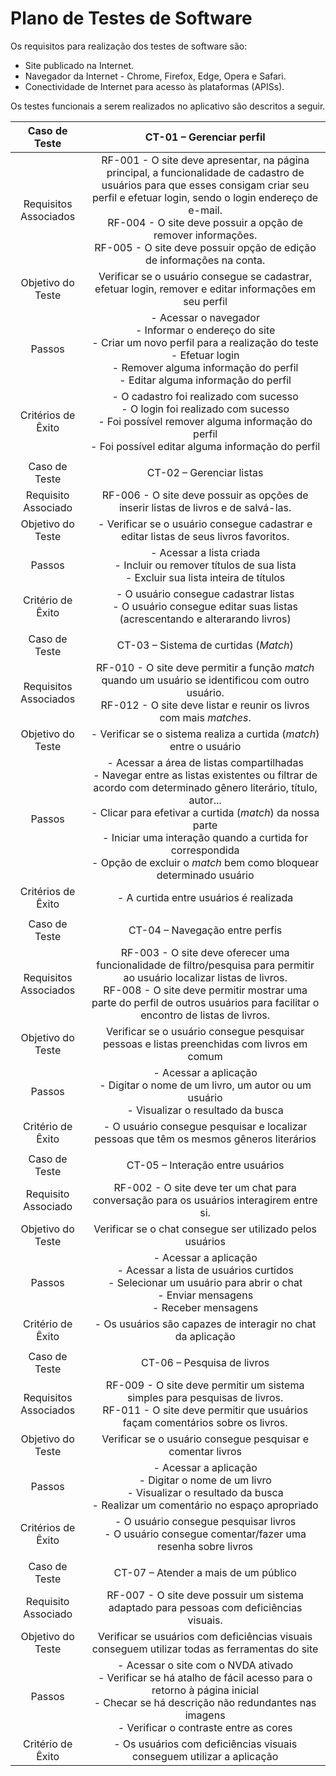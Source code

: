 # Plano de Testes de Software

Os requisitos para realização dos testes de software são: 

- Site publicado na Internet.
- Navegador da Internet - Chrome, Firefox, Edge, Opera e Safari.
- Conectividade de Internet para acesso às plataformas (APISs).

Os testes funcionais a serem realizados no aplicativo são descritos a seguir.
 
| Caso de Teste 	| CT-01 – Gerenciar perfil 	|
|:---:	|:---:	|
|	Requisitos Associados 	| RF-001 - O site deve apresentar, na página principal, a funcionalidade de cadastro de usuários para que esses consigam criar seu perfil e efetuar login, sendo o login endereço de e-mail. <br> RF-004 - O site deve possuir a opção de remover informações. <br> RF-005 - O site deve possuir opção de edição de informações na conta. |
| Objetivo do Teste 	| Verificar se o usuário consegue se cadastrar, efetuar login, remover e editar informações em seu perfil |
| Passos 	| - Acessar o navegador <br> - Informar o endereço do site <br> - Criar um novo perfil para a realização do teste <br> - Efetuar login <br> - Remover alguma informação do perfil <br> - Editar alguma informação do perfil |
|Critérios de Êxito | - O cadastro foi realizado com sucesso <br> - O login foi realizado com sucesso <br> - Foi possível remover alguma informação do perfil <br> - Foi possível editar alguma informação do perfil |
|  	|  	|
| Caso de Teste | CT-02 – Gerenciar listas |
|Requisito Associado | RF-006 - O site deve possuir as opções de inserir listas de livros e de salvá-las. |
|Objetivo do Teste | - Verificar se o usuário consegue cadastrar e editar listas de seus livros favoritos. |
|Passos | - Acessar a lista criada <br> - Incluir ou remover títulos de sua lista <br> - Excluir sua lista inteira de títulos |
|Critério de Êxito | - O usuário consegue cadastrar listas <br> - O usuário consegue editar suas listas (acrescentando e alterarando livros) |
|  	|  	|
| Caso de Teste | CT-03 – Sistema de curtidas (_Match_) |
|Requisitos Associados | RF-010 - O site deve permitir a função _match_ quando um usuário se identificou com outro usuário.<br> RF-012 - O site deve listar e reunir os livros com mais _matches_.	 |
|Objetivo do Teste | - Verificar se o sistema realiza a curtida (_match_) entre o usuário |
|Passos | - Acessar a área de listas compartilhadas <br> - Navegar entre as listas existentes ou filtrar de acordo com determinado gênero literário, título, autor... <br> - Clicar para efetivar a curtida (_match_) da nossa parte <br> - Iniciar uma interação quando a curtida for correspondida <br> - Opção de excluir o _match_ bem como bloquear determinado usuário |
|Critérios de Êxito | - A curtida entre usuários é realizada |
|  	|  	|
| Caso de Teste | CT-04 – Navegação entre perfis |
|Requisitos Associados | RF-003 - O site deve oferecer uma funcionalidade de filtro/pesquisa para permitir ao usuário localizar listas de livros.<br> RF-008 - O site deve permitir mostrar uma parte do perfil de outros usuários para facilitar o encontro de listas de livros.	|
|Objetivo do Teste | Verificar se o usuário consegue pesquisar pessoas e listas preenchidas com livros em comum |
|Passos | - Acessar a aplicação <br> - Digitar o nome de um livro, um autor ou um usuário <br> - Visualizar o resultado da busca |
|Critério de Êxito | - O usuário consegue pesquisar e localizar pessoas que têm os mesmos gêneros literários |
|  	|  	|
| Caso de Teste | CT-05 – Interação entre usuários |
|Requisito Associado |RF-002 - O site deve ter um chat para conversação para os usuários interagirem entre si.	|
|Objetivo do Teste | Verificar se o chat consegue ser utilizado pelos usuários |
|Passos | -  Acessar a aplicação <br> - Acessar a lista de usuários curtidos <br> - Selecionar um usuário para abrir o chat <br> - Enviar mensagens <br> - Receber mensagens |
|Critério de Êxito | - Os usuários são capazes de interagir no chat da aplicação |
|  	|  	|
| Caso de Teste | CT-06 – Pesquisa de livros |
|Requisitos Associados | RF-009 - O site deve permitir um sistema simples para pesquisas de livros.	<br> RF-011 - O site deve permitir que usuários façam comentários sobre os livros.	|
|Objetivo do Teste | Verificar se o usuário consegue pesquisar e comentar livros |
|Passos | - Acessar a aplicação <br> - Digitar o nome de um livro <br> - Visualizar o resultado da busca <br> - Realizar um comentário no espaço apropriado |
|Critérios de Êxito | - O usuário consegue pesquisar livros <br> - O usuário consegue comentar/fazer uma resenha sobre livros |
|  	|  	|
| Caso de Teste | CT-07 – Atender a mais de um público |
|Requisito Associado | RF-007 - O site deve possuir um sistema adaptado para pessoas com deficiências visuais.	|
|Objetivo do Teste | Verificar se usuários com deficiências visuais conseguem utilizar todas as ferramentas do site |
|Passos | - Acessar o site com o NVDA ativado <br> - Verificar se há atalho de fácil acesso para o retorno à página inicial <br> - Checar se há descrição não redundantes nas imagens <br> - Verificar o contraste entre as cores |
|Critério de Êxito | - Os usuários com deficiências visuais conseguem utilizar a aplicação |

